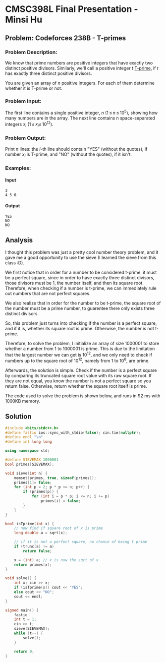 # CMSC398L Final Presentation - Minsi Hu

## Problem: Codeforces 238B - T-primes

### Problem Description:
We know that prime numbers are positive integers that have exactly two distinct positive divisors. Similarly, we'll call a positive integer *t* <u>T-prime</u>, if *t* has exactly three distinct positive divisors.

You are given an array of *n* positive integers. For each of them determine whether it is Т-prime or not.
### Problem Input:
The first line contains a single positive integer, *n* (1 ≤ *n* ≤ 10<sup>5</sup>), showing how many numbers are in the array. The next line contains n space-separated integers *x<sub>i</sub>* (1 ≤ *x<sub>i</sub>*≤ 10<sup>12</sup>).
### Problem Output:
Print *n* lines: the *i*-th line should contain "YES" (without the quotes), if number *x<sub>i</sub>* is Т-prime, and "NO" (without the quotes), if it isn't.
### Examples:
#### Input
```
3
4 5 6
```
#### Output
```
YES
NO
NO
```
## Analysis
I thought this problem was just a pretty cool number theory problem, and it gave me a good opportunity to use the sieve (I learned the sieve from this class :D). 

We first notice that in order for a number to be considered t-prime, it must be a perfect square, since in order to have exactly three distinct divisors, those divisors must be 1, the number itself, and then its square root. Therefore, when checking if a number is t-prime, we can immediately rule out numbers that are not perfect squares.

We also realize that in order for the number to be t-prime, the square root of the number must be a prime number, to guarentee there only exists three distinct divisors. 

So, this problem just turns into checking if the number is a perfect square, and if it is, whether its square root is prime. Otherwise, the number is not t-prime.

Therefore, to solve the problem, I initialize an array of size 1000001 to store whether a number from 1 to 1000001 is prime. This is due to the limitation that the largest number we can get is 10<sup>12</sup>, and we only need to check if numbers up to the square root of 10<sup>12</sup>, namely from 1 to 10<sup>6</sup>, are prime.

Afterwards, the solution is simple. Check if the number is a perfect square by comparing its truncated square root value with its raw square root. If they are not equal, you know the number is not a perfect square so you return false. Otherwise, return whether the square root itself is prime.

The code used to solve the problem is shown below, and runs in 92 ms with 1000KB memory.

## Solution
```c++
#include <bits/stdc++.h>
#define fastio ios::sync_with_stdio(false); cin.tie(nullptr);
#define endl "\n"
#define int long long

using namespace std;

#define SIEVEMAX 1000001
bool primes[SIEVEMAX];

void sieve(int n) {
    memset(primes, true, sizeof(primes));
    primes[1]= false;
    for (int p = 2; p * p <= n; p++) {
        if (primes[p]) {
            for (int i = p * p; i <= n; i += p)
                primes[i] = false;
        }
    }
}

bool isTprime(int x) {
    // now find if square root of x is prime
    long double a = sqrt(x);

    // if it is not a perfect square, no chance of being t prime
    if (trunc(a) != a)
        return false;

    x = (int) a; // x is now the sqrt of x
    return primes[x];
}

void solve() {
    int x; cin >> x;
    if (isTprime(x)) cout << "YES";
    else cout << "NO";
    cout << endl;
}

signed main() {
    fastio
    int t = 1;
    cin >> t;
    sieve(SIEVEMAX);
    while (t--) {
        solve();
    }

    return 0;
}
```
